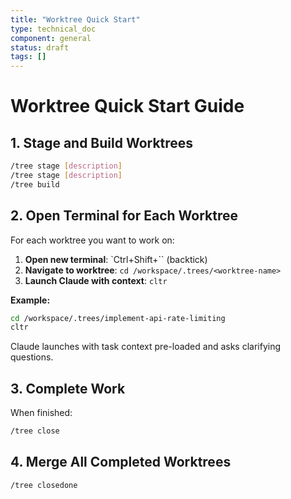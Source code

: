 ```yaml
---
title: "Worktree Quick Start"
type: technical_doc
component: general
status: draft
tags: []
---
```


# Worktree Quick Start Guide

## 1. Stage and Build Worktrees

```bash
/tree stage [description]
/tree stage [description]
/tree build
```

## 2. Open Terminal for Each Worktree

For each worktree you want to work on:

1. **Open new terminal**: `Ctrl+Shift+`` (backtick)
2. **Navigate to worktree**: `cd /workspace/.trees/<worktree-name>`
3. **Launch Claude with context**: `cltr`

**Example:**
```bash
cd /workspace/.trees/implement-api-rate-limiting
cltr
```

Claude launches with task context pre-loaded and asks clarifying questions.

## 3. Complete Work

When finished:
```bash
/tree close
```

## 4. Merge All Completed Worktrees

```bash
/tree closedone
```

